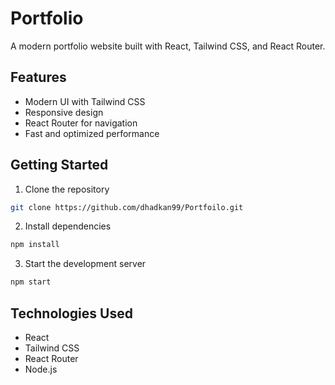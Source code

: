 # Portfolio

A modern portfolio website built with React, Tailwind CSS, and React Router.

## Features

- Modern UI with Tailwind CSS
- Responsive design
- React Router for navigation
- Fast and optimized performance

## Getting Started

1. Clone the repository

```bash
git clone https://github.com/dhadkan99/Portfoilo.git
```

2. Install dependencies

```bash
npm install
```

3. Start the development server

```bash
npm start
```

## Technologies Used

- React
- Tailwind CSS
- React Router
- Node.js

